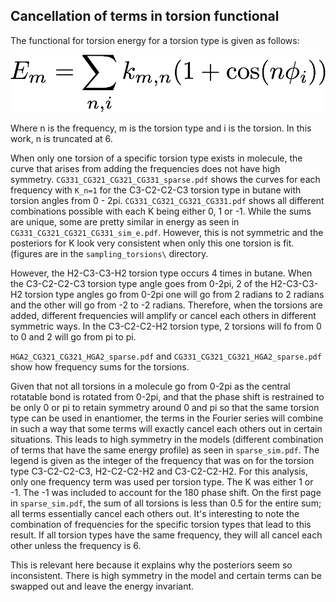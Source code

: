 ## Cancellation of terms in torsion functional

The functional for torsion energy for a torsion type is given as follows:

![](fourier_series.png?raw=true)

Where n is the frequency, m is the torsion type and i is the torsion. In this work, 
n is truncated at 6.

When only one torsion of a specific torsion type exists in molecule, the curve that
arises from adding the frequencies does not have high symmetry. 
`CG331_CG321_CG321_CG331_sparse.pdf` shows the curves for each frequency with `K_n=1`
for the C3-C2-C2-C3 torsion type in butane with torsion angles from 0 - 2pi. 
`CG331_CG321_CG321_CG331.pdf` shows all different combinations possible with each K
being either 0, 1 or -1. While the sums are unique, some are pretty similar in energy as 
seen in `CG331_CG321_CG321_CG331_sim_e.pdf`. However, this is not symmetric and the 
posteriors for K look very consistent when only this one torsion is fit. (figures 
are in the `sampling_torsions\` directory. 

However, the H2-C3-C3-H2 torsion type occurs 4 times in butane. When the C3-C2-C2-C3
torsion type angle goes from 0-2pi, 2 of the H2-C3-C3-H2 torsion type angles go from 0-2pi 
one will go from 2 radians to 2 radians and the other will go from -2 to -2
radians. Therefore, when the torsions are added, different frequencies will amplify or
cancel each others in different symmetric ways. 
In the C3-C2-C2-H2 torsion type, 2 torsions will fo from 0 to 0 and 2 will go from pi to pi. 

`HGA2_CG321_CG321_HGA2_sparse.pdf` and `CG331_CG321_CG321_HGA2_sparse.pdf` show how 
frequency sums for the torsions. 

Given that not all torsions in a molecule go from 0-2pi as the central rotatable bond
is rotated from 0-2pi, and that the phase shift is restrained to be only 0 or pi to 
retain symmetry around 0 and pi so that the same torsion type can be used in enantiomer,
the terms in the Fourier series will combine in such a way that some terms will exactly 
cancel each others out in certain situations. This leads to high symmetry in the models 
(different combination of terms that have the same energy profile) as seen in `sparse_sim.pdf`. 
The legend is given as the integer of the frequency that was on for the torsion type C3-C2-C2-C3, 
H2-C2-C2-H2 and C3-C2-C2-H2. For this analysis, only one frequency term was used per torsion type. 
The K was either 1 or -1. The -1 was included to account for the 180 phase shift. On the first 
page in `sparse_sim.pdf`, the sum of all torsions is less than 0.5 for the entire sum; all terms 
essentially cancel each others out. It's interesting to note the combination of frequencies for 
the specific torsion types that lead to this result. If all torsion types have the same frequency, 
they will all cancel each other unless the frequency is 6. 

This is relevant here because it explains why the posteriors seem so inconsistent. 
There is high symmetry in the model and certain terms can be swapped out and leave the energy
invariant. 
